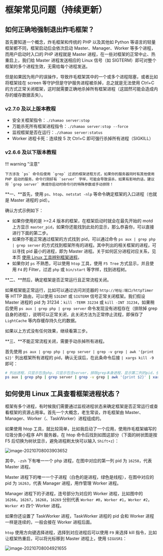 # 框架常见问题（持续更新）

## 如何正确地强制退出炸毛框架？

首先要知道一个概念，炸毛框架和传统的 PHP 以及其他如 Python 等语言的轻量框架都不同，框架启动后会依次启动 Master、Manager、Worker 等多个进程，而用户启动时入口的 PHP 进程就是 Master 进程，在一些对框架的正常中止、热重启上，我们给 Master 进程发送相应的 Linux 信号（如 SIGTERM）即可对整个框架的多个进程生效，无需给每个进程发送。

但是如果因为用户的误操作，导致炸毛框架其中的一个或多个进程阻塞，或者比如将框架挂在 screen 等守护但是守护服务进程被杀掉，总之就是无法使用 Ctrl+C 的方式正常关闭框架，这时就需要正确地杀掉所有框架进程（这固然可能会造成内存的缓存数据丢失）。

### v2.7.0 及以上版本教程

- 安全关框架指令：`./zhamao server:stop`
- 万能杀死所有框架进程指令：`./zhamao server:stop --force`
- 监视框架是否在运行：`./zhamao server:status`
- Worker 进程卡死：连续按 5 次 Ctrl+C 即可强行杀掉所有进程（SIGKILL）

### v2.6.6 及以下版本教程

!!! warning "注意"

    下方涉及 `ps` 命令后使用 `grep` 过滤的框架进程方式，如果你的服务器同时有其他使用 PHP 启动的服务，命令行刚好有 `server` 字样，可能会导致误杀，如果有影响的话，建议将 `grep server` 换成你启动时命令行的特殊参数或手动排除！

**一、**首先，使用 `ps`、`htop`、`netstat -nlp` 等命令确定框架的入口进程（也就是 Master 进程的 pid）。

确认方式示例如下：

- 如果你使用的是 >=2.4 版本的框架，在框架启动时就会在最先开始的 motd 上方显示 `master_pid`，如果你还能找到此处的显示，那么恭喜你，可以直接进行下面的第二步。
- 如果你不能正常通过框架的方式找到 pid，可以通过命令 `ps aux | grep php | grep server` 的方式找到框架所有的进程。其中列出的相关框架的进程，可以寻找 pid 最小的进程，即为 Master 进程。关于如何区分进程对应关系，见本页 [使用 Linux 工具辨别框架进程]()。
- 如果你对 `ps` 不熟悉，可以使用 `htop` 工具，使用 `F5 Tree` 方式显示，并且使用 `F4` 的 Filter，过滤 `php` 或 `bin/start` 等字样，找到进程树。

**二、**然后，确定框架是否正常运行且正常流程关闭。

如果框架能正常运行，比如可以通过访问浏览器的 `http://地址:端口/httpTimer` 等 HTTP 路由，可以使用 `SIGINT` 或 `SIGTERM` 信号正常关闭框架。我们假设 Master 进程的 pid 为 31234：`kill -TERM 31234` 或 `kill -INT 31234`，如果稍后使用 `ps aux | grep php | grep server` 命令发现没有进程存在（排除掉 grep 自身的进程），说明可以正常关闭，此关闭方法为正常停止流程，即保存了 `LightCache` 等内存缓存持久化的数据。

如果以上方式没有任何效果，继续看第三步。

**三、**不能正常流程关闭，需要手动杀掉所有进程。

首先使用 `ps aux | grep php | grep server | grep -v grep | awk '{print $2}'` 列出框架所有进程的 pid，确认无误后，在此条命令后接 `| xargs kill -9` 即可：

```bash
# 列出进程，只显示包含php，只显示包含server，排除grep本身进程，显示第二列的pid，使用xargs循环kill这里面的进程
ps aux | grep php | grep server | grep -v grep | awk '{print $2}' | xargs kill -9
```

## 如何使用 Linux 工具查看框架进程状态？

框架有多个进程，有时候我们需要通过监视进程状态来确定框架是否正常运行或查看框架的资源占用率。首先一个大概念，老生常谈，炸毛框架由 Master、Manager、Worker（、TaskWorker）进程组成的。

如果使用 htop 工具，就比较简单，比如我启动了一个应用，使用炸毛框架编写的垃圾分类小程序 API 服务器，在 htop 命令后找到如图这部分（下面的树状图是按 F5 后切换为树状显示，避免进程刷太快可以输入 `Shift+z`）：

![image-20210708003903652](https://static.zhamao.me/images/docs/image-20210708003903652.png)

其中，`-zsh` 下有唯一一个 php 进程，在图中对应的第一列 pid 为 `16258`，代表 Master 进程。

Master 进程下的唯一一个子进程（白色的是进程，绿色是线程），在图中对应的 pid 为 `16263`，代表 Manager 进程，用作管理 Worker 进程。

Manager 进程下的子进程，连号部分为对应的 Worker 进程，比如图中的 `16266`，`16267`，`16268`，`16269` 分别代表 `Worker #0`，`Worker #1`，`Worker #2`，`Worker #3` 四个 Worker 进程。

如果你还设置了 TaskWorker 进程，TaskWorker 进程的 pid 会和 Worker 进程一样是连续的，一般会接在 Worker 进程后面。

`htop` 使用方向键选择进程，选择到对应进程后可以使用 `F9` 来选择 kill 指令，比如让框架热重启，可以将光标移到 Master 进程上，使用 `SIGUSR1`：

![image-20210708004921655](https://static.zhamao.me/images/docs/image-20210708004921655.png)



